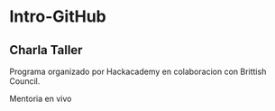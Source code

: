 # Intro-GitHub
## Charla Taller

Programa organizado por Hackacademy en colaboracion con Brittish Council.

 Mentoria en vivo
